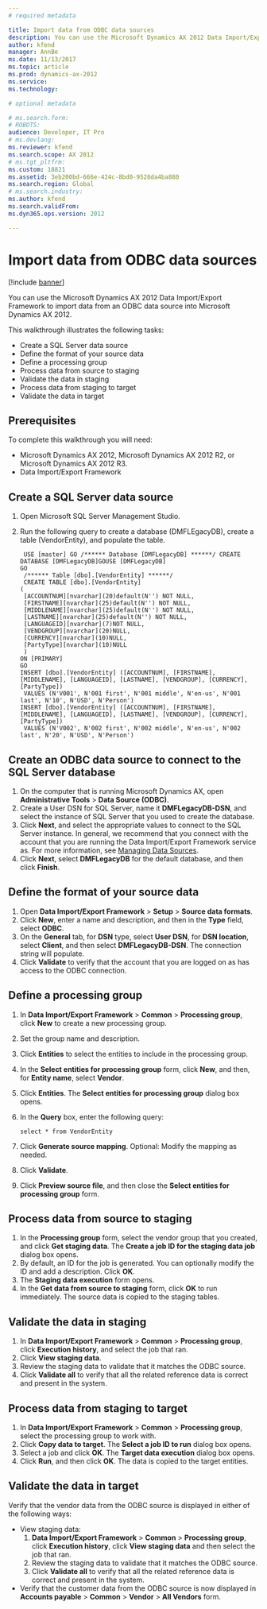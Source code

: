 ```yaml
---
# required metadata

title: Import data from ODBC data sources
description: You can use the Microsoft Dynamics AX 2012 Data Import/Export Framework to import data from an ODBC data source into Microsoft Dynamics AX 2012. 
author: kfend
manager: AnnBe
ms.date: 11/13/2017
ms.topic: article
ms.prod: dynamics-ax-2012 
ms.service: 
ms.technology:

# optional metadata

# ms.search.form: 
# ROBOTS: 
audience: Developer, IT Pro
# ms.devlang: 
ms.reviewer: kfend
ms.search.scope: AX 2012
# ms.tgt_pltfrm: 
ms.custom: 18821
ms.assetid: 3eb200bd-666e-424c-8bd0-9528da4ba880
ms.search.region: Global
# ms.search.industry: 
ms.author: kfend
ms.search.validFrom: 
ms.dyn365.ops.version: 2012

---
```


# Import data from ODBC data sources

[!include [banner](../../includes/banner.md)]

You can use the Microsoft Dynamics AX 2012 Data Import/Export Framework to import data from an ODBC data source into Microsoft Dynamics AX 2012. 

This walkthrough illustrates the following tasks:

-   Create a SQL Server data source
-   Define the format of your source data
-   Define a processing group
-   Process data from source to staging
-   Validate the data in staging
-   Process data from staging to target
-   Validate the data in target

## Prerequisites
To complete this walkthrough you will need:

-   Microsoft Dynamics AX 2012, Microsoft Dynamics AX 2012 R2, or Microsoft Dynamics AX 2012 R3.
-   Data Import/Export Framework

## Create a SQL Server data source
1.  Open Microsoft SQL Server Management Studio.
2.  Run the following query to create a database (DMFLEgacyDB), create a table (VendorEntity), and populate the table.

         USE [master] GO /****** Database [DMFLegacyDB] ******/ CREATE DATABASE [DMFLegacyDB]GOUSE [DMFLegacyDB]
        GO
         /****** Table [dbo].[VendorEntity] ******/
         CREATE TABLE [dbo].[VendorEntity]
        (
         [ACCOUNTNUM][nvarchar](20)default(N'') NOT NULL,
         [FIRSTNAME][nvarchar](25)default(N'') NOT NULL,
         [MIDDLENAME][nvarchar](25)default(N'') NOT NULL,
         [LASTNAME][nvarchar](25)default(N'') NOT NULL,
         [LANGUAGEID][nvarchar](7)NOT NULL,
         [VENDGROUP][nvarchar](20)NULL,
         [CURRENCY][nvarchar](10)NULL,
         [PartyType][nvarchar](10)NULL
         ) 
        ON [PRIMARY]
        GO
        INSERT [dbo].[VendorEntity] ([ACCOUNTNUM], [FIRSTNAME], [MIDDLENAME], [LANGUAGEID], [LASTNAME], [VENDGROUP], [CURRENCY], [PartyType])
         VALUES (N'V001', N'001 first', N'001 middle', N'en-us', N'001 last', N'10', N'USD', N'Person')
        INSERT [dbo].[VendorEntity] ([ACCOUNTNUM], [FIRSTNAME], [MIDDLENAME], [LANGUAGEID], [LASTNAME], [VENDGROUP], [CURRENCY], [PartyType])
         VALUES (N'V002', N'002 first', N'002 middle', N'en-us', N'002 last', N'20', N'USD', N'Person')

## Create an ODBC data source to connect to the SQL Server database
1.  On the computer that is running Microsoft Dynamics AX, open **Administrative Tools** &gt; **Data Source (ODBC)**.
2.  Create a User DSN for SQL Server, name it **DMFLegacyDB-DSN**, and select the instance of SQL Server that you used to create the database.
3.  Click **Next**, and select the appropriate values to connect to the SQL Server instance. In general, we recommend that you connect with the account that you are running the Data Import/Export Framework service as. For more information, see [Managing Data Sources](http://msdn.microsoft.com/en-us/library/windows/desktop/ms712362(v=vs.85).aspx).
4.  Click **Next**, select **DMFLegacyDB** for the default database, and then click **Finish**.

## Define the format of your source data
1.  Open **Data Import/Export Framework** &gt; **Setup** &gt; **Source data formats**.
2.  Click **New**, enter a name and description, and then in the **Type** field, select **ODBC**.
3.  On the **General** tab, for **DSN** type, select **User DSN**, for **DSN location**, select **Client**, and then select **DMFLegacyDB-DSN**. The connection string will populate.
4.  Click **Validate** to verify that the account that you are logged on as has access to the ODBC connection.

## Define a processing group
1.  In **Data Import/Export Framework** &gt; **Common** &gt; **Processing group**, click **New** to create a new processing group.
2.  Set the group name and description.
3.  Click **Entities** to select the entities to include in the processing group.
4.  In the **Select entities for processing group** form, click **New**, and then, for **Entity name**, select **Vendor**.
5.  Click **Entities**. The **Select entities for processing group** dialog box opens.
6.  In the **Query** box, enter the following query:

        select * from VendorEntity

7.  Click **Generate source mapping**. Optional: Modify the mapping as needed.
8.  Click **Validate**.
9.  Click **Preview source file**, and then close the **Select entities for processing group** form.

## Process data from source to staging
1.  In the **Processing group** form, select the vendor group that you created, and click **Get staging data**. The **Create a job ID for the staging data job** dialog box opens.
2.  By default, an ID for the job is generated. You can optionally modify the ID and add a description. Click **OK**.
3.  The **Staging data execution** form opens.
4.  In the **Get data from source to staging** form, click **OK** to run immediately. The source data is copied to the staging tables.

## Validate the data in staging
1.  In **Data Import/Export Framework** &gt; **Common** &gt; **Processing group**, click **Execution history**, and select the job that ran.
2.  Click **View staging data**.
3.  Review the staging data to validate that it matches the ODBC source.
4.  Click **Validate all** to verify that all the related reference data is correct and present in the system.

## Process data from staging to target
1.  In **Data Import/Export Framework** &gt; **Common** &gt; **Processing group**, select the processing group to work with.
2.  Click **Copy data to target**. The **Select a job ID to run** dialog box opens.
3.  Select a job and click **OK**. The **Target data execution** dialog box opens.
4.  Click **Run**, and then click **OK**. The data is copied to the target entities.

## Validate the data in target
Verify that the vendor data from the ODBC source is displayed in either of the following ways:

-   View staging data:
    1.  **Data Import/Export Framework** &gt; **Common** &gt; **Processing group**, click **Execution history**, click **View staging data** and then select the job that ran.
    2.  Review the staging data to validate that it matches the ODBC source.
    3.  Click **Validate all** to verify that all the related reference data is correct and present in the system.
-   Verify that the customer data from the ODBC source is now displayed in **Accounts payable** &gt; **Common** &gt; **Vendor** &gt; **All Vendors** form.




